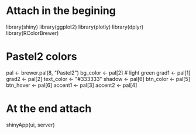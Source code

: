 # Attach in the begining
library(shiny)
library(ggplot2)
library(plotly)
library(dplyr)
library(RColorBrewer)

# Pastel2 colors
pal <- brewer.pal(8, "Pastel2")
bg_color   <- pal[2]  # light green
grad1      <- pal[1]
grad2      <- pal[2]
text_color <- "#333333"
shadow     <- pal[6]
btn_color  <- pal[5]
btn_hover  <- pal[6]
accent1    <- pal[3]
accent2    <- pal[4]

# At the end attach
shinyApp(ui, server)

